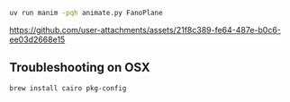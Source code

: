 ```bash
uv run manim -pqh animate.py FanoPlane
```

https://github.com/user-attachments/assets/21f8c389-fe64-487e-b0c6-ee03d2668e15

## Troubleshooting on OSX

```bash
brew install cairo pkg-config
```
